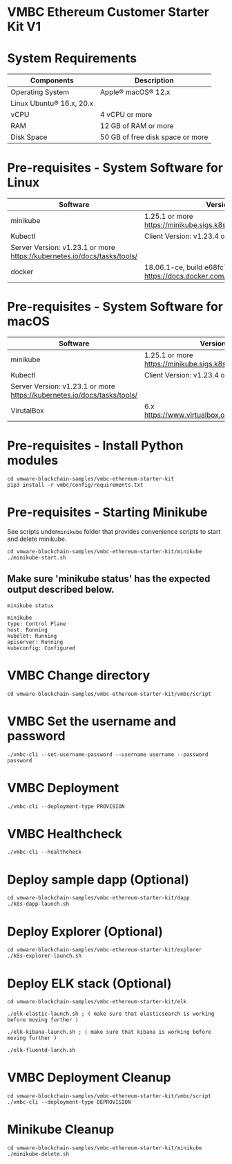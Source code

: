 # VMBC Ethereum Customer Starter Kit V1

# System Requirements 
| Components | Description |
|-----------|-------------|
|  Operating System | Apple® macOS® 12.x|
|                     Linux Ubuntu® 16.x, 20.x|
|  vCPU             | 4 vCPU or more |
|  RAM              | 12 GB of RAM or more |
|  Disk Space       | 50 GB of free disk space or more |

# Pre-requisites - System Software for Linux
| Software | Versions |
|-----------|-------------|
| minikube	|1.25.1 or more	https://minikube.sigs.k8s.io/docs/start/|
| Kubectl	  |Client Version: v1.23.4 or more
|            Server Version: v1.23.1 or more	https://kubernetes.io/docs/tasks/tools/ |
| docker	  | 18.06.1-ce, build e68fc7a or above	https://docs.docker.com/engine/install/ubuntu/ |

# Pre-requisites - System Software for macOS
| Software | Versions |
|-----------|-------------|
| minikube	| 1.25.1 or more	https://minikube.sigs.k8s.io/docs/start/|
| Kubectl	  | Client Version: v1.23.4 or more |
|             Server Version: v1.23.1 or more	https://kubernetes.io/docs/tasks/tools/ |
| VirutalBox |	6.x	https://www.virtualbox.org/wiki/Downloads |

# Pre-requisites - Install Python modules
```
cd vmware-blockchain-samples/vmbc-ethereum-starter-kit
pip3 install -r vmbc/config/requirements.txt
```

# Pre-requisites - Starting Minikube
See scripts under`minikube` folder that provides convenience scripts to start and delete minikube. 
```
cd vmware-blockchain-samples/vmbc-ethereum-starter-kit/minikube 
./minikube-start.sh
```

## Make sure 'minikube status' has the expected output described below.
```
minikube status 
 
minikube
type: Control Plane
host: Running
kubelet: Running
apiserver: Running
kubeconfig: Configured
```

# VMBC Change directory
```
cd vmware-blockchain-samples/vmbc-ethereum-starter-kit/vmbc/script
```

# VMBC Set the username and password
```
./vmbc-cli --set-username-password --username username --password password
```

# VMBC Deployment
```
./vmbc-cli --deployment-type PROVISION 
```
# VMBC Healthcheck
``` 
./vmbc-cli --healthcheck 
```

# Deploy sample dapp (Optional)
```
cd vmware-blockchain-samples/vmbc-ethereum-starter-kit/dapp 
./k8s-dapp-launch.sh
```

# Deploy Explorer (Optional)
```
cd vmware-blockchain-samples/vmbc-ethereum-starter-kit/explorer 
./k8s-explorer-launch.sh
```

# Deploy ELK stack (Optional)
```
cd vmware-blockchain-samples/vmbc-ethereum-starter-kit/elk

./elk-elastic-launch.sh ; ( make sure that elasticsearch is working before moving further )

./elk-kibana-launch.sh ; ( make sure that kibana is working before moving further )

./elk-fluentd-lanch.sh
```

# VMBC Deployment Cleanup
```
cd vmware-blockchain-samples/vmbc-ethereum-starter-kit/vmbc/script
./vmbc-cli --deployment-type DEPROVISION
```

# Minikube Cleanup
```
cd vmware-blockchain-samples/vmbc-ethereum-starter-kit/minikube 
./minikube-delete.sh
```

